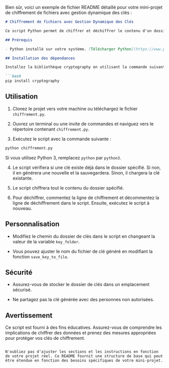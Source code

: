 Bien sûr, voici un exemple de fichier README détaillé pour votre mini-projet de chiffrement de fichiers avec gestion dynamique des clés :

```markdown
# Chiffrement de fichiers avec Gestion Dynamique des Clés

Ce script Python permet de chiffrer et déchiffrer le contenu d'un dossier en utilisant la bibliothèque cryptography. Il inclut une gestion dynamique des clés, stockant la clé de manière sécurisée dans un dossier spécifié.

## Prérequis

- Python installé sur votre système. [Télécharger Python](https://www.python.org/downloads/)

## Installation des dépendances

Installez la bibliothèque cryptography en utilisant la commande suivante dans le terminal ou l'invite de commandes :

```bash
pip install cryptography
```

## Utilisation

1. Clonez le projet vers votre machine ou téléchargez le fichier `chiffrement.py`.

2. Ouvrez un terminal ou une invite de commandes et naviguez vers le répertoire contenant `chiffrement.py`.

3. Exécutez le script avec la commande suivante :

```bash
python chiffrement.py
```

Si vous utilisez Python 3, remplacez `python` par `python3`.

4. Le script vérifiera si une clé existe déjà dans le dossier spécifié. Si non, il en générera une nouvelle et la sauvegardera. Sinon, il chargera la clé existante.

5. Le script chiffrera tout le contenu du dossier spécifié.

6. Pour déchiffrer, commentez la ligne de chiffrement et décommentez la ligne de déchiffrement dans le script. Ensuite, exécutez le script à nouveau.

## Personnalisation

- Modifiez le chemin du dossier de clés dans le script en changeant la valeur de la variable `key_folder`.

- Vous pouvez ajuster le nom du fichier de clé généré en modifiant la fonction `save_key_to_file`.

## Sécurité

- Assurez-vous de stocker le dossier de clés dans un emplacement sécurisé.

- Ne partagez pas la clé générée avec des personnes non autorisées.

## Avertissement

Ce script est fourni à des fins éducatives. Assurez-vous de comprendre les implications de chiffrer des données et prenez des mesures appropriées pour protéger vos clés de chiffrement.
```

N'oubliez pas d'ajuster les sections et les instructions en fonction de votre projet réel. Ce README fournit une structure de base qui peut être étendue en fonction des besoins spécifiques de votre mini-projet.